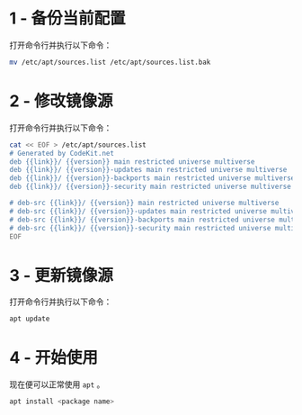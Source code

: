 # 1 - 备份当前配置
打开命令行并执行以下命令：

```bash
mv /etc/apt/sources.list /etc/apt/sources.list.bak
```

# 2 - 修改镜像源
打开命令行并执行以下命令：

```bash
cat << EOF > /etc/apt/sources.list
# Generated by CodeKit.net
deb {{link}}/ {{version}} main restricted universe multiverse
deb {{link}}/ {{version}}-updates main restricted universe multiverse
deb {{link}}/ {{version}}-backports main restricted universe multiverse
deb {{link}}/ {{version}}-security main restricted universe multiverse

# deb-src {{link}}/ {{version}} main restricted universe multiverse
# deb-src {{link}}/ {{version}}-updates main restricted universe multiverse
# deb-src {{link}}/ {{version}}-backports main restricted universe multiverse
# deb-src {{link}}/ {{version}}-security main restricted universe multiverse
EOF
```

# 3 - 更新镜像源
打开命令行并执行以下命令：

```bash
apt update
```

# 4 - 开始使用
现在便可以正常使用 `apt` 。

```bash
apt install <package name>
```
